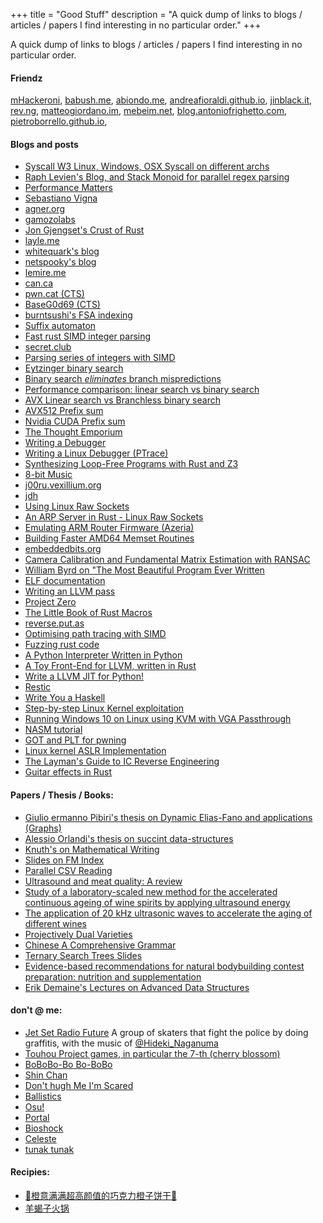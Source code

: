 +++
title = "Good Stuff"
description = "A quick dump of links to blogs / articles / papers I find interesting in no particular order."
+++

A quick dump of links to blogs / articles / papers I find interesting in no particular order.

#### Friendz
[mHackeroni](https://mhackeroni.it/), [babush.me](http://www.babush.me/),
[abiondo.me](https://abiondo.me/), [andreafioraldi.github.io](https://andreafioraldi.github.io/),
[jinblack.it](https://jinblack.it/), [rev.ng](https://rev.ng/),
[matteogiordano.im](https://www.matteogiordano.im/), [mebeim.net](https://mebeim.net/), 
[blog.antoniofrighetto.com](https://blog.antoniofrighetto.com/), [pietroborrello.github.io](https://pietroborrello.github.io/my-bookshelf/),


#### Blogs and posts
- [Syscall W3 Linux, Windows, OSX Syscall on different archs](https://syscalls.w3challs.com/)
- [Raph Levien's Blog, and Stack Monoid for parallel regex parsing](https://raphlinus.github.io/gpu/2021/05/13/stack-monoid-revisited.html)
- [Performance Matters](https://travisdowns.github.io/)
- [Sebastiano Vigna](https://vigna.di.unimi.it/)
- [agner.org](https://www.agner.org/optimize/)
- [gamozolabs](https://gamozolabs.github.io/)
- [Jon Gjengset's Crust of Rust](https://www.youtube.com/channel/UC_iD0xppBwwsrM9DegC5cQQ)
- [layle.me](https://layle.me/)
- [whitequark's blog](https://lab.whitequark.org/)
- [netspooky's blog](https://n0.lol/)
- [lemire.me](https://lemire.me/blog/)
- [can.ca](https://blog.can.ac/category/x86/)
- [pwn.cat (CTS)](https://pwn.cat/)
- [BaseG0d69 (CTS)](https://www.youtube.com/channel/UCmYAXMxue6UdEPfAPxA0E8w)
- [burntsushi's FSA indexing](https://blog.burntsushi.net/transducers/)
- [Suffix automaton](https://cp-algorithms.com/string/suffix-automaton.html)
- [Fast rust SIMD integer parsing](https://rust-malaysia.github.io/code/2020/07/11/faster-integer-parsing.html)
- [secret.club](https://secret.club/)
- [Parsing series of integers with SIMD](http://0x80.pl/articles/simd-parsing-int-sequences.html)
- [Eytzinger binary search](https://algorithmica.org/en/eytzinger)
- [Binary search *eliminates* branch mispredictions](https://pvk.ca/Blog/2012/07/03/binary-search-star-eliminates-star-branch-mispredictions/)
- [Performance comparison: linear search vs binary search](https://dirtyhandscoding.github.io/posts/performance-comparison-linear-search-vs-binary-search.html)
- [AVX Linear search vs Branchless binary search](https://dirtyhandscoding.wordpress.com/2017/08/25/performance-comparison-linear-search-vs-binary-search/)
- [AVX512 Prefix sum](https://techdecoded.intel.io/resources/optimization-of-scan-operations-using-explicit-vectorization/?cid=psm&source=facebook_soc_ih&campid=ww_q3_1base&content=art-qh-td_hpc-seg&twclid=11426928386312704004#gs.8gk1e0)
- [Nvidia CUDA Prefix sum](https://developer.nvidia.com/gpugems/gpugems3/part-vi-gpu-computing/chapter-39-parallel-prefix-sum-scan-cuda)
- [The Thought Emporium](https://www.youtube.com/channel/UCV5vCi3jPJdURZwAOO_FNfQ)
- [Writing a Debugger](http://system.joekain.com/debugger/)
- [Writing a Linux Debugger (PTrace)](https://blog.tartanllama.xyz/writing-a-linux-debugger-setup/)
- [Synthesizing Loop-Free Programs with Rust and Z3](https://fitzgeraldnick.com/2020/01/13/synthesizing-loop-free-programs.html)
- [8-bit Music](https://kohina.duckdns.org/streamplayer.html)
- [j00ru.vexillium.org](https://j00ru.vexillium.org/)
- [jdh](https://www.youtube.com/channel/UCUzQJ3JBuQ9w-po4TXRJHiA)
- [Using Linux Raw Sockets](https://squidarth.com/networking/systems/rc/2018/05/28/using-raw-sockets.html)
- [An ARP Server in Rust - Linux Raw Sockets](https://thomask.sdf.org/blog/2017/09/01/layer-2-raw-sockets-on-rustlinux.html)
- [Emulating ARM Router Firmware (Azeria)](https://azeria-labs.com/emulating-arm-firmware/)
- [Building Faster AMD64 Memset Routines](https://msrc-blog.microsoft.com/2021/01/11/building-faster-amd64-memset-routines/)
- [embeddedbits.org](https://embeddedbits.org/)
- [Camera Calibration and Fundamental Matrix Estimation with RANSAC](http://cs.brown.edu/courses/cs143/2017_Fall/proj5a/#:~:text=The%20camera%20projection%20matrix%20and,2d%20points%20across%20two%20images)
- [William Byrd on "The Most Beautiful Program Ever Written](https://www.youtube.com/watch?v=OyfBQmvr2Hc&ab_channel=PapersWeLove)
- [ELF documentation](https://refspecs.linuxfoundation.org/elf/gabi4+/ch4.sheader.html)
- [Writing an LLVM pass](https://www.inf.ed.ac.uk/teaching/courses/ct/19-20/slides/llvm-2-writing_pass.pdf)
- [Project Zero](https://googleprojectzero.blogspot.com/)
- [The Little Book of Rust Macros](https://danielkeep.github.io/tlborm/book/mbe-syn-expansion.html)
- [reverse.put.as](https://reverse.put.as/)
- [Optimising path tracing with SIMD](https://bitshifter.github.io/2018/06/04/simd-path-tracing/)
- [Fuzzing rust code](https://www.wzdftpd.net/blog/tag/fuzzing.html)
- [A Python Interpreter Written in Python](http://www.aosabook.org/en/500L/a-python-interpreter-written-in-python.html)
- [A Toy Front-End for LLVM, written in Rust](https://blog.ulysse.io/post/a-toy-front-end-for-llvm-written-in-rust/)
- [Write a LLVM JIT for Python!](http://dev.stephendiehl.com/numpile/)
- [Restic](https://restic.net/)
- [Write You a Haskell](http://dev.stephendiehl.com/fun/)
- [Step-by-step Linux Kernel exploitation](https://blog.lexfo.fr/cve-2017-11176-linux-kernel-exploitation-part2.html)
- [Running Windows 10 on Linux using KVM with VGA Passthrough](https://www.heiko-sieger.info/running-windows-10-on-linux-using-kvm-with-vga-passthrough/)
- [NASM tutorial](https://cs.lmu.edu/~ray/notes/nasmtutorial/)
- [GOT and PLT for pwning](https://systemoverlord.com/2017/03/19/got-and-plt-for-pwning.html)
- [Linux kernel ASLR Implementation](https://xorl.wordpress.com/2011/01/16/linux-kernel-aslr-implementation/)
- [The Layman's Guide to IC Reverse Engineering](http://siliconzoo.org/tutorial.html)
- [Guitar effects in Rust](https://rickyhan.com/jekyll/update/2018/02/06/rust-guitar-pedal-effects-dsp.html)


#### Papers / Thesis / Books:
- [Giulio ermanno Pibiri's thesis on Dynamic Elias-Fano and applications (Graphs)](https://core.ac.uk/download/pdf/79617357.pdf)
- [Alessio Orlandi's thesis on succint data-structures](http://groups.di.unipi.it/~aorlandi/pdf/orlandi-phd.pdf)
- [Knuth's on Mathematical Writing](https://www.jmlr.org/reviewing-papers/knuth_mathematical_writing.pdf?utm_medium=referral&utm_source=t.co)
- [Slides on FM Index](http://www.niser.ac.in/~aritra/slides/Venkatesh.pdf)
- [Parallel CSV Reading](http://people.cs.uchicago.edu/~aelmore/class/topics17/instantLoading.pdf)
- [Ultrasound and meat quality: A review](https://www.sciencedirect.com/science/article/pii/S135041771830943X)
- [Study of a laboratory-scaled new method for the accelerated continuous ageing of wine spirits by applying ultrasound energy](https://www.sciencedirect.com/science/article/pii/S1350417716304187)
- [The application of 20 kHz ultrasonic waves to accelerate the aging of different wines](https://pubag.nal.usda.gov/catalog/386298)
- [Projectively Dual Varieties](https://arxiv.org/pdf/math/0112028.pdf)
- [Chinese A Comprehensive Grammar](https://archive.org/details/ChineseAComprehensiveGrammar/page/n3)
- [Ternary Search Trees Slides](https://www.cs.princeton.edu/courses/archive/fall13/cos226/lectures/52Tries.pdf)
- [Evidence-based recommendations for natural bodybuilding contest preparation: nutrition and supplementation](https://jissn.biomedcentral.com/track/pdf/10.1186/1550-2783-11-20.pdf?site=jissn.biomedcentral.com)
- [Erik Demaine's Lectures on Advanced Data Structures](https://ocw.mit.edu/courses/electrical-engineering-and-computer-science/6-851-advanced-data-structures-spring-2012/)

#### don't @ me:
- [Jet Set Radio Future](https://youtu.be/0dtTGCzgIHw?t=327) A group of skaters that fight the police by doing graffitis, with the music of [@Hideki_Naganuma](https://twitter.com/Hideki_Naganuma)
- [Touhou Project games, in particular the 7-th (cherry blossom)](https://www.youtube.com/watch?v=a7EmFqLAAww&ab_channel=WorldofLongplays)
- [BoBoBo-Bo Bo-BoBo](https://www.youtube.com/watch?v=PCC8KYwLvo8&ab_channel=BuzzsawtheRighteous)
- [Shin Chan](https://www.youtube.com/watch?v=GpPS9C10Jw0&ab_channel=PataRiko)
- [Don't hugh Me I'm Scared](https://www.youtube.com/watch?v=9C_HReR_McQ&ab_channel=Don%27tHugMe.I%27mScared)
- [Ballistics](https://www.youtube.com/watch?v=BXj5tuAtfGs&ab_channel=Prospect)
- [Osu!](https://osu.ppy.sh/home)
- [Portal](https://store.steampowered.com/app/400/Portal/)
- [Bioshock](https://store.steampowered.com/app/409710/BioShock_Remastered/)
- [Celeste](https://store.steampowered.com/app/504230/Celeste/)
- [tunak tunak](https://www.youtube.com/watch?v=vTIIMJ9tUc8&ab_channel=SonyMusicIndiaVEVO)

#### Recipies:
- [🍊橙意满满超高颜值的巧克力橙子饼干🍪](https://www.xiachufang.com/recipe/105981425/)
- [羊蝎子火锅](https://www.meishij.net/zuofa/yangxiezihuoguo_7.html)